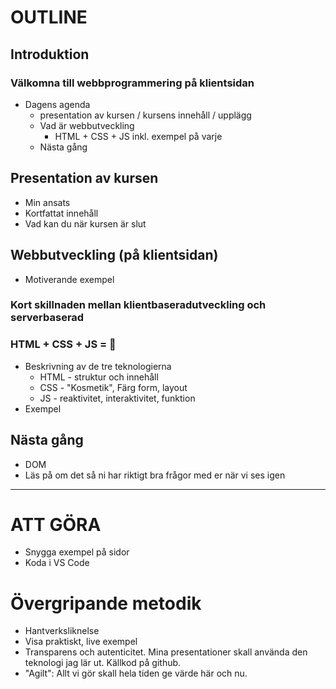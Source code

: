 # OUTLINE

## Introduktion

### Välkomna till webbprogrammering på klientsidan

- Dagens agenda
  - presentation av kursen / kursens innehåll / upplägg
  - Vad är webbutveckling
    - HTML + CSS + JS inkl. exempel på varje
  - Nästa gång

## Presentation av kursen

- Min ansats
- Kortfattat innehåll
- Vad kan du när kursen är slut

## Webbutveckling (på klientsidan)

- Motiverande exempel

### Kort skillnaden mellan klientbaseradutveckling och serverbaserad

### HTML + CSS + JS = 🎉

- Beskrivning av de tre teknologierna
  - HTML - struktur och innehåll
  - CSS - "Kosmetik", Färg form, layout
  - JS - reaktivitet, interaktivitet, funktion
- Exempel

## Nästa gång

- DOM
- Läs på om det så ni har riktigt bra frågor med er när vi ses igen

---

# ATT GÖRA

- Snygga exempel på sidor
- Koda i VS Code

# Övergripande metodik

- Hantverksliknelse
- Visa praktiskt, live exempel
- Transparens och autenticitet. Mina presentationer skall använda den teknologi jag lär ut. Källkod på github.
- "Agilt": Allt vi gör skall hela tiden ge värde här och nu.
